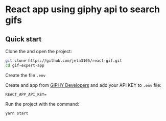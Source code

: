 # React app using giphy api to search gifs
## Quick start 

Clone the and open the project:
```sh
git clone https://github.com/jela3105/react-gif.git
cd gif-expert-app
```
Create the file ```.env``` 

Create and app from [GIPHY Developers](https://developers.giphy.com/dashboard/) and add your API KEY
to ```.env``` file:
```.env
REACT_APP_API_KEY=
```

Run the project with the command:
```sh
yarn start
```
